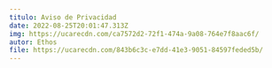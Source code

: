 ```yaml
---
titulo: Aviso de Privacidad
date: 2022-08-25T20:01:47.313Z
img: https://ucarecdn.com/ca7572d2-72f1-474a-9a08-764e7f8aac6f/
autor: Ethos
file: https://ucarecdn.com/843b6c3c-e7dd-41e3-9051-84597feded5b/
---
```

